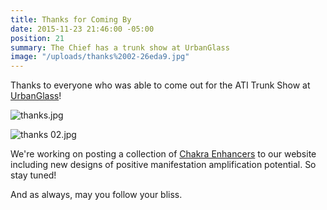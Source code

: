 ```yaml
---
title: Thanks for Coming By
date: 2015-11-23 21:46:00 -05:00
position: 21
summary: The Chief has a trunk show at UrbanGlass
image: "/uploads/thanks%2002-26eda9.jpg"
---
```


Thanks to everyone who was able to come out for the ATI Trunk Show at [UrbanGlass](https://urbanglass.org/)! 

![thanks.jpg](/uploads/thanks.jpg)

![thanks 02.jpg](/uploads/thanks%2002.jpg)

We're working on posting a collection of [Chakra Enhancers](http://www.ancienttruthinvestigators.com/chakra-enhancers-1/) to our website including new designs of positive manifestation amplification potential. So stay tuned!

And as always, may you follow your bliss.